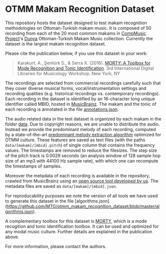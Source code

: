 # OTMM Makam Recognition Dataset 

This repository hosts the dataset designed to test makam recognition methodologies on Ottoman-Turkish makam music. It is composed of 50 recording from each of the 20 most common makams in [CompMusic Project](http://compmusic.upf.edu/)'s [Dunya](http://dunya.compmusic.upf.edu/) Ottoman-Turkish Makam Music collection. Currently the dataset is the largest makam recognition dataset.

Please cite the publication below, if you use this dataset in your work:

> Karakurt, A., Şentürk S., & Serra X. (2016).  [MORTY: A Toolbox for Mode Recognition and Tonic Identification](http://mtg.upf.edu/node/3538). 3rd International Digital Libraries for Musicology Workshop. New York, NY

The recordings are selected from commercial recordings carefully such that they cover diverse musical forms, vocal/instrumentation settings and recording qualities (e.g. historical recordings vs. contemporary recordings). Each recording in the dataset is identified by an 16-character long unique identifier called MBID, hosted in [MusicBrainz](http://musicbrainz.org). The makam and the tonic of each recording is annotated in the file [annotations.json](https://github.com/MTG/otmm_makam_recognition_dataset/blob/master/annotations.json).

The audio related data in the test dataset is organized by each makam in the folder [data](https://github.com/MTG/otmm_makam_recognition_dataset/blob/master/data). Due to copyright reasons, we are unable to distribute the audio. Instead we provide the predominant melody of each recording, computed by a state-of-the-art [predominant melody extraction algorithm](https://github.com/sertansenturk/predominantmelodymakam/commit/f8b7302bc657f90e2b10a0ffd988902935adc3d6) optimized for OTMM culture. These features are saved as text files (with the paths `data/[makam]/[mbid].pitch`) of single column that contains the frequency values. The timestamps are removed to reduce the filesizes. The step size of the pitch track is 0.0029 seconds (an analysis window of 128 sample hop size of an mp3 with 44100 Hz sample rate), with which one can recompute the timestamps of samples. 

Moreover the metadata of each recording is available in the repository, crawled from MusicBrainz using an [open source tool developed by us](https://github.com/sertansenturk/makammusicbrainz). The metadata files are saved as `data/[makam]/[mbid].json`.

For reproducability purposes we note the version of all tools we have used to generate this dataset in the file [algorithms.json] (https://github.com/MTG/otmm_makam_recognition_dataset/blob/master/algorithms.json).

A complementary toolbox for this dataset is [MORTY](https://github.com/altugkarakurt/morty), which is a mode recogition and tonic identification toolbox. It can be used and optimized for any modal music culture. Further details are explained in the publication above. 

For more information, please contact the authors.
